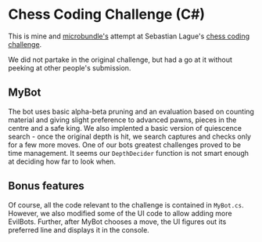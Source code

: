 # Chess Coding Challenge (C#)
This is mine and [microbundle's](https://github.com/microbundle) attempt at Sebastian Lague's 
[chess coding challenge](https://youtu.be/iScy18pVR58). 

We did not partake in the original challenge, but had a go at it without peeking at other people's submission.

## MyBot
The bot uses basic alpha-beta pruning and an evaluation based on counting material and giving slight preference to advanced pawns, pieces in the centre and a safe king. We also implented a basic version of quiescence search - once the original depth is hit, we search captures and checks only for a few more moves. One of our bots greatest challenges proved to be time management. It seems our `DepthDecider` function is not smart enough at deciding how far to look when.

## Bonus features
Of course, all the code relevant to the challenge is contained in `MyBot.cs`. However, we also modified some of the UI code to allow adding more EvilBots. Further, after MyBot chooses a move, the UI figures out its preferred line and displays it in the console.
